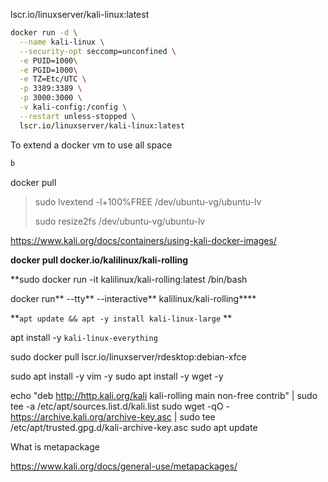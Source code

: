 lscr.io/linuxserver/kali-linux:latest

```bash
docker run -d \
  --name kali-linux \
  --security-opt seccomp=unconfined \
  -e PUID=1000\
  -e PGID=1000\
  -e TZ=Etc/UTC \
  -p 3389:3389 \
  -p 3000:3000 \
  -v kali-config:/config \
  --restart unless-stopped \
  lscr.io/linuxserver/kali-linux:latest
```

To extend a docker vm to use all space

```bash
b
```

docker pull

> sudo lvextend -l+100%FREE /dev/ubuntu-vg/ubuntu-lv
>
> sudo resize2fs /dev/ubuntu-vg/ubuntu-lv

https://www.kali.org/docs/containers/using-kali-docker-images/

**docker pull docker.io/kalilinux/kali-rolling**

**sudo docker run -it kalilinux/kali-rolling:latest /bin/bash

docker run** --tty** --interactive** kalilinux/kali-rolling****

**`apt update && apt -y install kali-linux-large`
**

apt install -y  `kali-linux-everything`

sudo docker pull lscr.io/linuxserver/rdesktop:debian-xfce

sudo apt install -y vim -y
sudo apt install -y wget -y

echo "deb http://http.kali.org/kali kali-rolling main non-free contrib" | sudo tee -a /etc/apt/sources.list.d/kali.list
sudo wget -qO - https://archive.kali.org/archive-key.asc | sudo tee /etc/apt/trusted.gpg.d/kali-archive-key.asc
sudo apt update

What is metapackage

https://www.kali.org/docs/general-use/metapackages/
